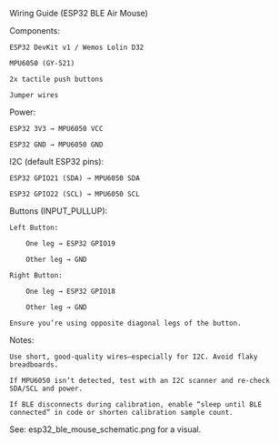 Wiring Guide (ESP32 BLE Air Mouse)

Components:

    ESP32 DevKit v1 / Wemos Lolin D32

    MPU6050 (GY-521)

    2x tactile push buttons

    Jumper wires

Power:

    ESP32 3V3 → MPU6050 VCC

    ESP32 GND → MPU6050 GND

I2C (default ESP32 pins):

    ESP32 GPIO21 (SDA) → MPU6050 SDA

    ESP32 GPIO22 (SCL) → MPU6050 SCL

Buttons (INPUT_PULLUP):

    Left Button:

        One leg → ESP32 GPIO19

        Other leg → GND

    Right Button:

        One leg → ESP32 GPIO18

        Other leg → GND

    Ensure you’re using opposite diagonal legs of the button.

Notes:

    Use short, good-quality wires—especially for I2C. Avoid flaky breadboards.

    If MPU6050 isn’t detected, test with an I2C scanner and re-check SDA/SCL and power.

    If BLE disconnects during calibration, enable “sleep until BLE connected” in code or shorten calibration sample count.

See: esp32_ble_mouse_schematic.png for a visual.
